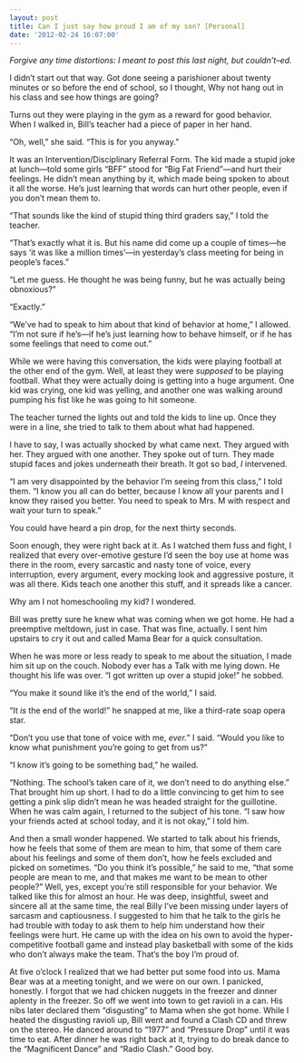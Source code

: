 ```yaml
---
layout: post
title: Can I just say how proud I am of my son? [Personal]
date: '2012-02-24 16:07:00'
---
```



*Forgive any time distortions: I meant to post this last night, but couldn’t–ed.*

I didn’t start out that way. Got done seeing a parishioner about twenty minutes or so before the end of school, so I thought, Why not hang out in his class and see how things are going?

Turns out they were playing in the gym as a reward for good behavior. When I walked in, Bill’s teacher had a piece of paper in her hand.

“Oh, well,” she said. “This is for you anyway.”

It was an Intervention/Disciplinary Referral Form. The kid made a stupid joke at lunch—told some girls “BFF” stood for “Big Fat Friend”—and hurt their feelings. He didn’t mean anything by it, which made being spoken to about it all the worse. He’s just learning that words can hurt other people, even if you don’t mean them to.

“That sounds like the kind of stupid thing third graders say,” I told the teacher.

“That’s exactly what it is. But his name did come up a couple of times—he says ‘it was like a million times’—in yesterday’s class meeting for being in people’s faces.”

“Let me guess. He thought he was being funny, but he was actually being obnoxious?”

“Exactly.”

“We’ve had to speak to him about that kind of behavior at home,” I allowed. “I’m not sure if he’s—if he’s just learning how to behave himself, or if he has some feelings that need to come out.”

While we were having this conversation, the kids were playing football at the other end of the gym. Well, at least they were *supposed* to be playing football. What they were actually doing is getting into a huge argument. One kid was crying, one kid was yelling, and another one was walking around pumping his fist like he was going to hit someone.

The teacher turned the lights out and told the kids to line up. Once they were in a line, she tried to talk to them about what had happened.

I have to say, I was actually shocked by what came next. They argued with her. They argued with one another. They spoke out of turn. They made stupid faces and jokes underneath their breath. It got so bad, *I* intervened.

“I am very disappointed by the behavior I’m seeing from this class,” I told them. “I know you all can do better, because I know all your parents and I know they raised you better. You need to speak to Mrs. M with respect and wait your turn to speak.”

You could have heard a pin drop, for the next thirty seconds.

Soon enough, they were right back at it. As I watched them fuss and fight, I realized that every over-emotive gesture I’d seen the boy use at home was there in the room, every sarcastic and nasty tone of voice, every interruption, every argument, every mocking look and aggressive posture, it was all there. Kids teach one another this stuff, and it spreads like a cancer.

Why am I not homeschooling my kid? I wondered.

Bill was pretty sure he knew what was coming when we got home. He had a preemptive meltdown, just in case. That was fine, actually. I sent him upstairs to cry it out and called Mama Bear for a quick consultation.

When he was more or less ready to speak to me about the situation, I made him sit up on the couch. Nobody ever has a Talk with me lying down. He thought his life was over. “I got written up over a stupid joke!” he sobbed.

“You make it sound like it’s the end of the world,” I said.

“It *is* the end of the world!” he snapped at me, like a third-rate soap opera star.

“Don’t you use that tone of voice with me, *ever.*” I said. “Would you like to know what punishment you’re going to get from us?”

“I know it’s going to be something bad,” he wailed.

“Nothing. The school’s taken care of it, we don’t need to do anything else.” That brought him up short. I had to do a little convincing to get him to see getting a pink slip didn’t mean he was headed straight for the guillotine. When he was calm again, I returned to the subject of his tone. “I saw how your friends acted at school today, and it is not okay,” I told him.

And then a small wonder happened. We started to talk about his friends, how he feels that some of them are mean to him, that some of them care about his feelings and some of them don’t, how he feels excluded and picked on sometimes. “Do you think it’s possible,” he said to me, “that some people are mean to me, and that makes me want to be mean to other people?” Well, yes, except you’re still responsible for your behavior. We talked like this for almost an hour. He was deep, insightful, sweet and sincere all at the same time, the real Billy I’ve been missing under layers of sarcasm and captiousness. I suggested to him that he talk to the girls he had trouble with today to ask them to help him understand how their feelings were hurt. He came up with the idea on his own to avoid the hyper-competitive football game and instead play basketball with some of the kids who don’t always make the team. That’s the boy I’m proud of.

At five o’clock I realized that we had better put some food into us. Mama Bear was at a meeting tonight, and we were on our own. I panicked, honestly. I forgot that we had chicken nuggets in the freezer and dinner aplenty in the freezer. So off we went into town to get ravioli in a can. His nibs later declared them “disgusting” to Mama when she got home. While I heated the disgusting ravioli up, Bill went and found a Clash CD and threw on the stereo. He danced around to “1977” and “Pressure Drop” until it was time to eat. After dinner he was right back at it, trying to do break dance to the “Magnificent Dance” and “Radio Clash.” Good boy.


